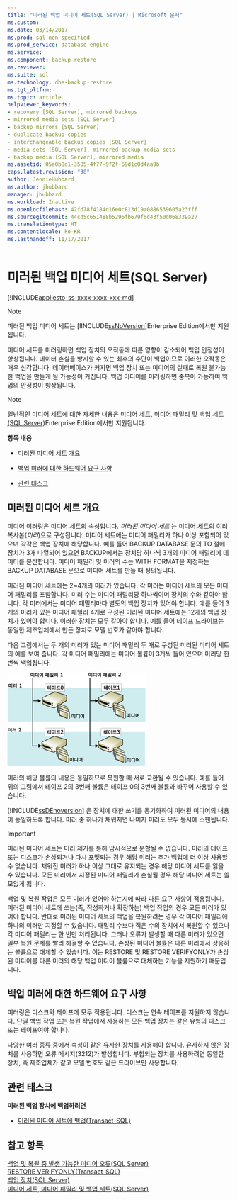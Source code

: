 ```yaml
---
title: "미러된 백업 미디어 세트(SQL Server) | Microsoft 문서"
ms.custom: 
ms.date: 03/14/2017
ms.prod: sql-non-specified
ms.prod_service: database-engine
ms.service: 
ms.component: backup-restore
ms.reviewer: 
ms.suite: sql
ms.technology: dbe-backup-restore
ms.tgt_pltfrm: 
ms.topic: article
helpviewer_keywords:
- recovery [SQL Server], mirrored backups
- mirrored media sets [SQL Server]
- backup mirrors [SQL Server]
- duplicate backup copies
- interchangeable backup copies [SQL Server]
- media sets [SQL Server], mirrored backup media sets
- backup media [SQL Server], mirrored media
ms.assetid: 05a0b8d1-3585-4f77-972f-69d1c0d4aa9b
caps.latest.revision: "38"
author: JennieHubbard
ms.author: jhubbard
manager: jhubbard
ms.workload: Inactive
ms.openlocfilehash: 42fd78f4184d16e0c813d19a0886539605a23fff
ms.sourcegitcommit: 44cd5c651488b5296fb679f6d43f50d068339a27
ms.translationtype: HT
ms.contentlocale: ko-KR
ms.lasthandoff: 11/17/2017
---
```

# <a name="mirrored-backup-media-sets-sql-server"></a>미러된 백업 미디어 세트(SQL Server)
[!INCLUDE[appliesto-ss-xxxx-xxxx-xxx-md](../../includes/appliesto-ss-xxxx-xxxx-xxx-md.md)]
    
> [!NOTE]  
>  미러된 백업 미디어 세트는 [!INCLUDE[ssNoVersion](../../includes/ssnoversion-md.md)]Enterprise Edition에서만 지원됩니다.  
  
 미디어 세트를 미러링하면 백업 장치의 오작동에 따른 영향이 감소되어 백업 안정성이 향상됩니다. 데이터 손실을 방지할 수 있는 최후의 수단이 백업이므로 이러한 오작동은 매우 심각합니다. 데이터베이스가 커지면 백업 장치 또는 미디어의 실패로 복원 불가능한 백업을 만들게 될 가능성이 커집니다. 백업 미디어를 미러링하면 중복이 가능하여 백업의 안정성이 향상됩니다.  
  
> [!NOTE]  
>  일반적인 미디어 세트에 대한 자세한 내용은 [미디어 세트, 미디어 패밀리 및 백업 세트&#40;SQL Server&#41;](../../relational-databases/backup-restore/media-sets-media-families-and-backup-sets-sql-server.md)Enterprise Edition에서만 지원됩니다.  
  
 **항목 내용**  
  
-   [미러된 미디어 세트 개요](#OverviewofMirroredMediaSets)  
  
-   [백업 미러에 대한 하드웨어 요구 사항](#HardwareReqs)  
  
-   [관련 태스크](#RelatedTasks)  
  
##  <a name="OverviewofMirroredMediaSets"></a> 미러된 미디어 세트 개요  
 미디어 미러링은 미디어 세트의 속성입니다. *미러된 미디어 세트* 는 미디어 세트의 여러 복사본(*미러*)으로 구성됩니다. 미디어 세트에는 미디어 패밀리가 하나 이상 포함되어 있으며 각각은 백업 장치에 해당합니다. 예를 들어 BACKUP DATABASE 문의 TO 절에 장치가 3개 나열되어 있으면 BACKUP에서는 장치당 하나씩 3개의 미디어 패밀리에 데이터를 분산합니다. 미디어 패밀리 및 미러의 수는 WITH FORMAT을 지정하는 BACKUP DATABASE 문으로 미디어 세트를 만들 때 정의됩니다.  
  
 미러된 미디어 세트에는 2~4개의 미러가 있습니다. 각 미러는 미디어 세트의 모든 미디어 패밀리를 포함합니다. 미러 수는 미디어 패밀리당 하나씩이며 장치의 수와 같아야 합니다. 각 미러에서는 미디어 패밀리마다 별도의 백업 장치가 있어야 합니다. 예를 들어 3개의 미러가 있는 미디어 패밀리 4개로 구성된 미러된 미디어 세트에는 12개의 백업 장치가 있어야 합니다. 이러한 장치는 모두 같아야 합니다. 예를 들어 테이프 드라이브는 동일한 제조업체에서 만든 장치로 모델 번호가 같아야 합니다.  
  
 다음 그림에서는 두 개의 미러가 있는 미디어 패밀리 두 개로 구성된 미러된 미디어 세트의 예를 보여 줍니다. 각 미디어 패밀리에는 미디어 볼륨이 3개씩 들어 있으며 미러당 한 번씩 백업됩니다.  
  
 ![미러된 미디어 세트: 미러가 2개 있는 두 패밀리](../../relational-databases/backup-restore/media/bnr-backup-media-mirror.gif "미러된 미디어 세트: 미러가 2개 있는 두 패밀리")  
  
 미러의 해당 볼륨의 내용은 동일하므로 복원할 때 서로 교환될 수 있습니다. 예를 들어 위의 그림에서 테이프 2의 3번째 볼륨은 테이프 0의 3번째 볼륨과 바꾸어 사용할 수 있습니다.  
  
 [!INCLUDE[ssDEnoversion](../../includes/ssdenoversion-md.md)] 은 장치에 대한 쓰기를 동기화하여 미러된 미디어의 내용이 동일하도록 합니다. 미러 중 하나가 채워지면 나머지 미러도 모두 동시에 스팬됩니다.  
  
> [!IMPORTANT]  
>  미러된 미디어 세트는 미러 제거를 통해 암시적으로 분할될 수 없습니다. 미러의 테이프 또는 디스크가 손상되거나 다시 포맷되는 경우 해당 미러는 추가 백업에 더 이상 사용할 수 없습니다. 채워진 미러가 하나 이상 그대로 유지되는 경우 해당 미디어 세트를 읽을 수 있습니다. 모든 미러에서 지정된 미디어 패밀리가 손실될 경우 해당 미디어 세트는 쓸모없게 됩니다.  
  
 백업 및 복원 작업은 모든 미러가 있어야 하는지에 따라 다른 요구 사항이 적용됩니다. 미러된 미디어 세트에 쓰는(즉, 작성하거나 확장하는) 백업 작업의 경우 모든 미러가 있어야 합니다. 반대로 미러된 미디어 세트의 백업을 복원하려는 경우 각 미디어 패밀리에 하나의 미러만 지정할 수 있습니다. 패밀리 수보다 적은 수의 장치에서 복원할 수 있으나 각 미디어 패밀리는 한 번만 처리됩니다. 그러나 오류가 발생할 때 다른 미러가 있으면 일부 복원 문제를 빨리 해결할 수 있습니다. 손상된 미디어 볼륨은 다른 미러에서 상응하는 볼륨으로 대체할 수 있습니다. 이는 RESTORE 및 RESTORE VERIFYONLY가 손상된 미디어를 다른 미러의 해당 백업 미디어 볼륨으로 대체하는 기능을 지원하기 때문입니다.  
  
##  <a name="HardwareReqs"></a> 백업 미러에 대한 하드웨어 요구 사항  
 미러링은 디스크와 테이프에 모두 적용됩니다. 디스크는 연속 테이프를 지원하지 않습니다. 단일 백업 작업 또는 복원 작업에서 사용하는 모든 백업 장치는 같은 유형의 디스크 또는 테이프여야 합니다.  
  
 다양한 여러 종류 중에서 속성이 같은 유사한 장치를 사용해야 합니다. 유사하지 않은 장치를 사용하면 오류 메시지(3212)가 발생합니다. 부합되는 장치를 사용하려면 동일한 장치, 즉 제조업체가 같고 모델 번호도 같은 드라이브만 사용합니다.  
  
##  <a name="RelatedTasks"></a> 관련 태스크  
 **미러된 백업 장치에 백업하려면**  
  
-   [미러된 미디어 세트에 백업&#40;Transact-SQL&#41;](../../relational-databases/backup-restore/back-up-to-a-mirrored-media-set-transact-sql.md)  
  
## <a name="see-also"></a>참고 항목  
 [백업 및 복원 중 발생 가능한 미디어 오류&#40;SQL Server&#41;](../../relational-databases/backup-restore/possible-media-errors-during-backup-and-restore-sql-server.md)   
 [RESTORE VERIFYONLY&#40;Transact-SQL&#41;](../../t-sql/statements/restore-statements-verifyonly-transact-sql.md)   
 [백업 장치&#40;SQL Server&#41;](../../relational-databases/backup-restore/backup-devices-sql-server.md)   
 [미디어 세트, 미디어 패밀리 및 백업 세트&#40;SQL Server&#41;](../../relational-databases/backup-restore/media-sets-media-families-and-backup-sets-sql-server.md)  
  
  
